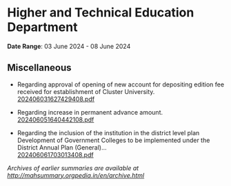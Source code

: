 # Higher and Technical Education Department

**Date Range**: 03 June 2024 - 08 June 2024


## Miscellaneous
- Regarding approval of opening of new account for depositing edition fee received for establishment of Cluster University.\
  [202406031627429408.pdf](https://gr.maharashtra.gov.in/Site/Upload/Government%20Resolutions/English/202406031627429408.pdf)

- Regarding increase in permanent advance amount.\
  [202406051640442108.pdf](https://gr.maharashtra.gov.in/Site/Upload/Government%20Resolutions/English/202406051640442108....pdf)

- Regarding the inclusion of the institution in the district level plan Development of Government Colleges to be implemented under the District Annual Plan (General)...\
  [202406061703013408.pdf](https://gr.maharashtra.gov.in/Site/Upload/Government%20Resolutions/English/202406061703013408.pdf)


*Archives of earlier summaries are available at http://mahsummary.orgpedia.in/en/archive.html*